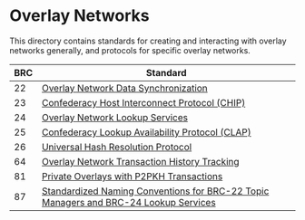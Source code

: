 # Overlay Networks

This directory contains standards for creating and interacting with overlay networks generally, and protocols for specific overlay networks.

BRC | Standard
-----|------------------
22   | [Overlay Network Data Synchronization](./0022.md)
23   | [Confederacy Host Interconnect Protocol (CHIP)](./0023.md)
24   | [Overlay Network Lookup Services](./0024.md)
25   | [Confederacy Lookup Availability Protocol (CLAP)](./0025.md)
26   | [Universal Hash Resolution Protocol](./0026.md)
64   | [Overlay Network Transaction History Tracking](./0064.md)
81   | [Private Overlays with P2PKH Transactions](./0081.md)
87   | [Standardized Naming Conventions for BRC-22 Topic Managers and BRC-24 Lookup Services](./0087.md)
